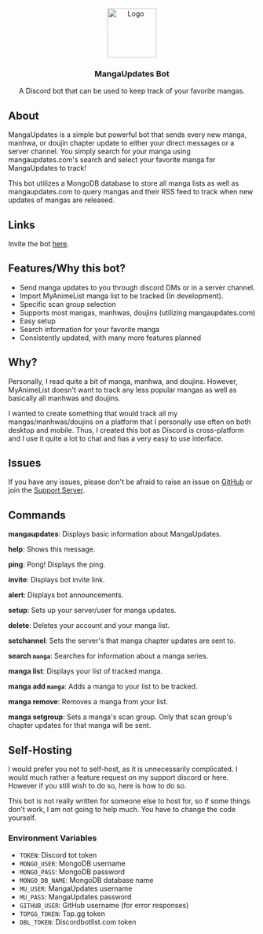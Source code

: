 </br>
<p align="center">
  <a href="https://discord.com/oauth2/authorize?client_id=880694914365685781&scope=applications.commands%20bot&permissions=268856384" style:"margin-bottom: 0;">
    <img src="https://github.com/jckli/mangaupdates-bot/blob/master/icon.png" alt="Logo" width="100" height="100">
  </a>
  <h3 align="center">MangaUpdates Bot</h3>
  <p align="center">A Discord bot that can be used to keep track of your favorite mangas.</p>
</p>

## About

MangaUpdates is a simple but powerful bot that sends every new manga, manhwa, or doujin chapter update to either your direct messages or a server channel. You simply search for your manga using mangaupdates.com's search and select your favorite manga for MangaUpdates to track!

This bot utilizes a MongoDB database to store all manga lists as well as mangaupdates.com to query mangas and their RSS feed to track when new updates of mangas are released.

## Links

Invite the bot [here](https://jackli.dev/mangaupdates).

## Features/Why this bot?

- Send manga updates to you through discord DMs or in a server channel.
- Import MyAnimeList manga list to be tracked (In development).
- Specific scan group selection
- Supports most mangas, manhwas, doujins (utilizing mangaupdates.com)
- Easy setup
- Search information for your favorite manga
- Consistently updated, with many more features planned

## Why?

Personally, I read quite a bit of manga, manhwa, and doujins. However, MyAnimeList doesn't want to track any less popular mangas as well as basically all manhwas and doujins.

I wanted to create something that would track all my mangas/manhwas/doujins on a platform that I personally use often on both desktop and mobile. Thus, I created this bot as Discord is cross-platform and I use it quite a lot to chat and has a very easy to use interface.

## Issues

If you have any issues, please don't be afraid to raise an issue on [GitHub](https://github.com/jckli/mangaupdates-bot) or join the [Support Server](https://jackli.dev/discord).

## Commands

**mangaupdates**: Displays basic information about MangaUpdates.

**help**: Shows this message.

**ping**: Pong! Displays the ping.

**invite**: Displays bot invite link.

**alert**: Displays bot announcements.

**setup**: Sets up your server/user for manga updates.

**delete**: Deletes your account and your manga list.

**setchannel**: Sets the server's that manga chapter updates are sent to.

**search `manga`**: Searches for information about a manga series.

**manga list**: Displays your list of tracked manga.

**manga add `manga`**: Adds a manga to your list to be tracked.

**manga remove**: Removes a manga from your list.

**manga setgroup**: Sets a manga's scan group. Only that scan group's chapter updates for that manga will be sent.

## Self-Hosting

I would prefer you not to self-host, as it is unnecessarily complicated. I would much rather a feature request on my support discord or here. However if you still wish to do so, here is how to do so.

This bot is not really written for someone else to host for, so if some things don't work, I am not going to help much. You have to change the code yourself.

### Environment Variables
- `TOKEN`: Discord tot token
- `MONGO_USER`: MongoDB username
- `MONGO_PASS`: MongoDB password
- `MONGO_DB_NAME`: MongoDB database name
- `MU_USER`: MangaUpdates username
- `MU_PASS`: MangaUpdates password
- `GITHUB_USER`: GitHub username (for error responses)
- `TOPGG_TOKEN`: Top.gg token
- `DBL_TOKEN`: Discordbotlist.com token